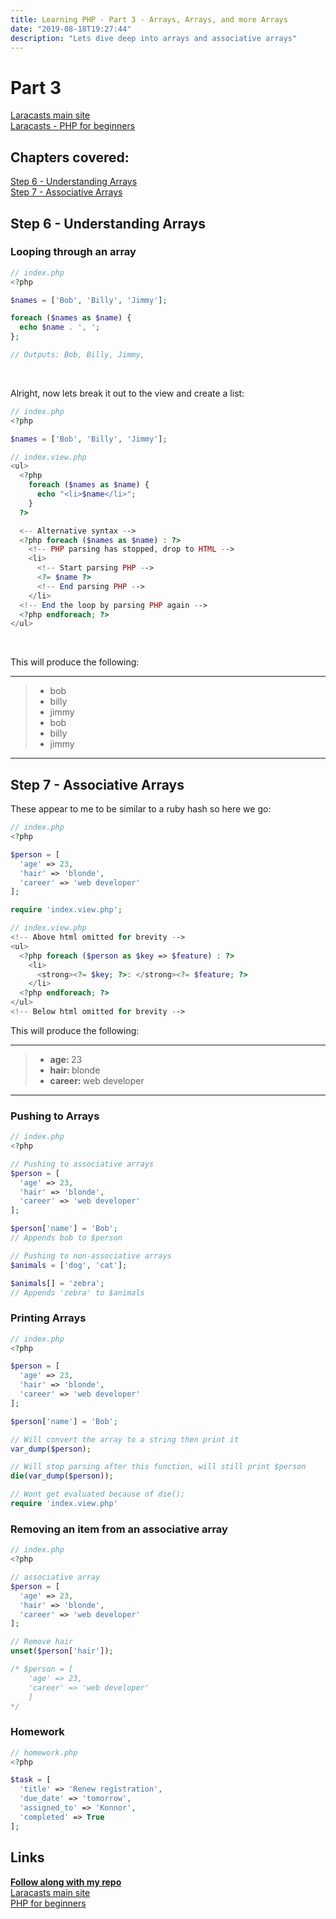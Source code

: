 ```yaml
---
title: Learning PHP - Part 3 - Arrays, Arrays, and more Arrays
date: "2019-08-18T19:27:44"
description: "Lets dive deep into arrays and associative arrays"
---
```


# Part 3

[Laracasts main site](https://laracasts.com)<br>
[Laracasts - PHP for beginners](https://laracasts.com/series/php-for-beginners)

## Chapters covered:

[Step 6 - Understanding Arrays](https://laracasts.com/series/php-for-beginners/episodes/6)<br>
[Step 7 - Associative Arrays](https://laracasts.com/series/php-for-beginners/episodes/7)<br>

## Step 6 - Understanding Arrays

### Looping through an array

```php
// index.php
<?php

$names = ['Bob', 'Billy', 'Jimmy'];

foreach ($names as $name) {
  echo $name . ', ';
};

// Outputs: Bob, Billy, Jimmy,
```
<br>

Alright, now lets break it out to the view and create a list:

```php
// index.php
<?php

$names = ['Bob', 'Billy', 'Jimmy'];
```

```php
// index.view.php
<ul>
  <?php
    foreach ($names as $name) {
      echo "<li>$name</li>";
    }
  ?>

  <-- Alternative syntax -->
  <?php foreach ($names as $name) : ?>
    <!-- PHP parsing has stopped, drop to HTML -->
    <li>
      <!-- Start parsing PHP -->
      <?= $name ?>
      <!-- End parsing PHP -->
    </li>
  <!-- End the loop by parsing PHP again -->
  <?php endforeach; ?>
</ul>
```
<br>

This will produce the following:

---

> * bob
> * billy
> * jimmy
> * bob
> * billy
> * jimmy

---

## Step 7 - Associative Arrays

These appear to me to be similar to a ruby hash so here we go:

```php
// index.php
<?php

$person = [
  'age' => 23,
  'hair' => 'blonde',
  'career' => 'web developer'
];

require 'index.view.php';
```

```php
// index.view.php
<!-- Above html omitted for brevity -->
<ul>
  <?php foreach ($person as $key => $feature) : ?>
    <li>
      <strong><?= $key; ?>: </strong><?= $feature; ?>
    </li>
  <?php endforeach; ?>
</ul>
<!-- Below html omitted for brevity -->
```

This will produce the following:

---

> * <strong>age: </strong>23
> * <strong>hair: </strong>blonde
> * <strong>career: </strong>web developer

---

### Pushing to Arrays

```php
// index.php
<?php

// Pushing to associative arrays
$person = [
  'age' => 23,
  'hair' => 'blonde',
  'career' => 'web developer'
];

$person['name'] = 'Bob';
// Appends bob to $person

// Pushing to non-associative arrays
$animals = ['dog', 'cat'];

$animals[] = 'zebra';
// Appends 'zebra' to $animals
```

### Printing Arrays
```php
// index.php
<?php

$person = [
  'age' => 23,
  'hair' => 'blonde',
  'career' => 'web developer'
];

$person['name'] = 'Bob';

// Will convert the array to a string then print it
var_dump($person);

// Will stop parsing after this function, will still print $person
die(var_dump($person));

// Wont get evaluated because of die();
require 'index.view.php'
```

### Removing an item from an associative array

```php
// index.php
<?php

// associative array
$person = [
  'age' => 23,
  'hair' => 'blonde',
  'career' => 'web developer'
];

// Remove hair
unset($person['hair']);

/* $person = [
    'age' => 23,
    'career' => 'web developer'
    ]
*/
```



### Homework

```php
// homework.php
<?php

$task = [
  'title' => 'Renew registration',
  'due_date' => 'tomorrow',
  'assigned_to' => 'Konnor',
  'completed' => True
];
```
## Links

<strong>[Follow along with my repo](https://github.com/ParamagicDev/php-for-beginners)<br></strong>
[Laracasts main site](https://laracasts.com)<br>
[PHP for beginners](https://laracasts.com/series/php-for-beginners)<br>
